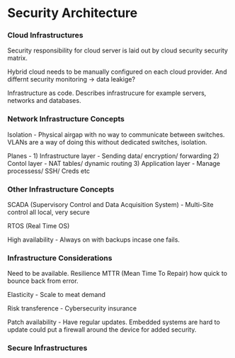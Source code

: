 # Security Architecture

### Cloud Infrastructures

Security responsibility for cloud server is laid out by cloud security security matrix.

Hybrid cloud needs to be manually configured on each cloud provider. And differnt security monitoring -> data leakige?

Infrastructure as code. Describes infrastrucure for example servers, networks and databases.

### Network Infrastructure Concepts

Isolation - Physical airgap with no way to communicate between switches. VLANs are a way of doing this without dedicated switches, isolation.&#x20;

Planes - 1) Infrastructure layer - Sending data/ encryption/ forwarding 2) Contol layer - NAT tables/ dynamic routing 3) Application layer - Manage processess/ SSH/ Creds etc

### Other Infrastructure Concepts

SCADA (Supervisory Control and Data Acquisition System) - Multi-Site control all local, very secure

RTOS (Real Time OS)

High availability - Always on with backups incase one fails.

### Infrastructure Considerations

Need to be available. Resilience MTTR (Mean Time To Repair) how quick to bounce back from error.

Elasticity - Scale to meat demand

Risk transference - Cybersecurity insurance

Patch availability - Have regular updates. Embedded systems are hard to update could put a firewall around the device for added security.

### Secure Infrastructures


